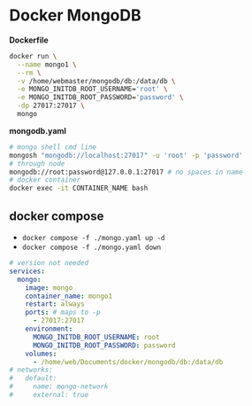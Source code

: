 # Docker MongoDB

**Dockerfile**

```sh
docker run \
  --name mongo1 \
  --rm \
  -v /home/webmaster/mongodb/db:/data/db \
  -e MONGO_INITDB_ROOT_USERNAME='root' \
  -e MONGO_INITDB_ROOT_PASSWORD='password' \
  -dp 27017:27017 \
  mongo
```

**mongodb.yaml**

```sh
# mongo shell cmd line
mongosh "mongodb://localhost:27017" -u 'root' -p 'password'
# through node
mongodb://root:password@127.0.0.1:27017 # no spaces in name
# docker container
docker exec -it CONTAINER_NAME bash
```

## docker compose

- `docker compose -f ./mongo.yaml up -d`
- `docker compose -f ./mongo.yaml down`

```yaml
# version not needed
services:
  mongo:
    image: mongo
    container_name: mongo1
    restart: always
    ports: # maps to -p
      - 27017:27017
    environment:
      MONGO_INITDB_ROOT_USERNAME: root
      MONGO_INITDB_ROOT_PASSWORD: password
    volumes:
      - /home/web/Documents/docker/mongodb/db:/data/db
# networks:
#   default:
#     name: mongo-network
#     external: true
```
